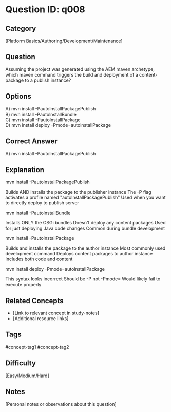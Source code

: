 # Question ID: q008

## Category
[Platform Basics/Authoring/Development/Maintenance]

## Question
Assuming the project was generated using the AEM maven archetype, which maven command triggers the build and deployment of a content-package to a publish instance?

## Options
A) mvn install -PautolnstallPackagePublish  <br /> 
B) mvn install -PautolnstallBundle  <br /> 
C) mvn install -PautolnstallPackage  <br /> 
D) mvn install deploy -Pmode=autolnstallPackage  <br /> 

## Correct Answer
A) mvn install -PautolnstallPackagePublish

## Explanation
mvn install -PautolnstallPackagePublish

Builds AND installs the package to the publisher instance
The -P flag activates a profile named "autoInstallPackagePublish"
Used when you want to directly deploy to publish server

mvn install -PautolnstallBundle

Installs ONLY the OSGi bundles
Doesn't deploy any content packages
Used for just deploying Java code changes
Common during bundle development

mvn install -PautolnstallPackage

Builds and installs the package to the author instance
Most commonly used development command
Deploys content packages to author instance
Includes both code and content


mvn install deploy -Pmode=autolnstallPackage

This syntax looks incorrect
Should be -P not -Pmode=
Would likely fail to execute properly

## Related Concepts
- [Link to relevant concept in study-notes]
- [Additional resource links]

## Tags
#concept-tag1 #concept-tag2

## Difficulty
[Easy/Medium/Hard]

## Notes
[Personal notes or observations about this question]